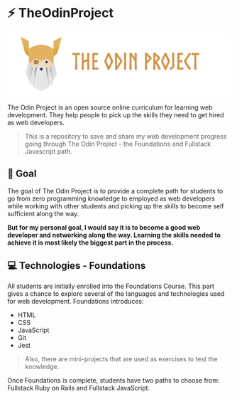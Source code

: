 # :zap: **TheOdinProject**

![TheOdinProject Logo](https://github.com/e-meyer/the-odin-project/blob/main/Foundations/images/the-odin-project-logo.png)

The Odin Project is an open source online curriculum for learning web development. They help people to pick up the skills they need to get hired as web developers.

> This is a repository to save and share my web development progress going through The Odin Project - the Foundations and Fullstack Javascript path. 

## :dart: Goal

The goal of The Odin Project is to provide a complete path for students to go from zero programming knowledge to employed as web developers while working with other students and picking up the skills to become self sufficient along the way.

**But for my personal goal, I would say it is to become a good web developer and networking along the way. Learning the skills needed to achieve it is most likely the biggest part in the process.**

## :computer: Technologies - Foundations

All students are initially enrolled into the Foundations Course. This part gives a chance to explore several of the languages and technologies used for web development. Foundations introduces:

- HTML
- CSS
- JavaScript
- Git
- Jest

> Also, there are mini-projects that are used as exercises to test the knowledge.

Once Foundations is complete, students have two paths to choose from: Fullstack Ruby on Rails and Fullstack JavaScript.